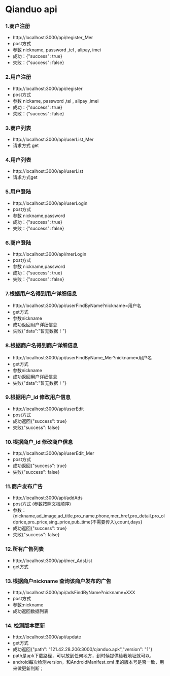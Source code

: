 # Qianduo api

### 1.商户注册
-  http://localhost:3000/api/register_Mer 
-  post方式
-  参数 nickname, password ,tel , alipay, imei 
- 成功：{"success": true}  
- 失败：{"success": false} 

### 2.用户注册
-  http://localhost:3000/api/register
-  post方式
-  参数 nickame, password ,tel , alipay ,imei
- 成功：{"success": true}  
- 失败：{"success": false} 

### 3.商户列表
- http://localhost:3000/api/userList_Mer
- 请求方式 get 

### 4.用户列表
- http://localhost:3000/api/userList
- 请求方式get

### 5.用户登陆
- http://localhost:3000/api/userLogin
- post方式
- 参数 nickname,password
- 成功：{"success": true}  
- 失败：{"success": false} 

### 6.商户登陆
- http://localhost:3000/api/merLogin
- post方式
- 参数 nickname,password
- 成功：{"success": true}  
- 失败：{"success": false} 

### 7.根据用户名得到用户详细信息
- http://localhost:3000/api/userFindByName?nickname=用户名
- get方式
- 参数nickname
- 成功返回用户详细信息
- 失败{"data":"暂无数据！"}

### 8.根据商户名得到商户详细信息
- http://localhost:3000/api/userFindByName_Mer?nickname=用户名
- get方式
- 参数nickname
- 成功返回用户详细信息
- 失败{"data":"暂无数据！"}

### 9.根据用户_id 修改用户信息
- http://localhost:3000/api/userEdit
- post方式
- 成功返回{"success": true}
- 失败{"success": false}

### 10.根据商户_id 修改商户信息
- http://localhost:3000/api/userEdit_Mer
- post方式
- 成功返回{"success": true}
- 失败{"success": false}


### 11.商户发布广告
- http://localhost:3000/api/addAds
- post方式 (参数按照文档顺序)
- 参数：{nickname,ad_image,ad_title,pro_name,phone,mer_href,pro_detail,pro_oldprice,pro_price,sing_price,pub_time(不需要传入),count,days}
- 成功返回{"success": true}
- 失败{"success": false}

### 12.所有广告列表
- http://localhost:3000/api/mer_AdsList
- get方式

### 13.根据商户nickname 查询该商户发布的广告
- http://localhost:3000/api/adsFindByName?nickname=XXX
- post方式
- 参数:nickname 
- 成功返回数据列表
### 14. 检测版本更新
- http://localhost:3000/api/update
- get方式
- 成功返回{"path": "121.42.28.206:3000/qianduo.apk","version": "1"} 
- path是apk下载路径，可以放到任何地方，到时候提供给我地址就可以，
- android每次检测version，和AndroidManifest.xml 里的版本号是否一致，用来做更新判断；